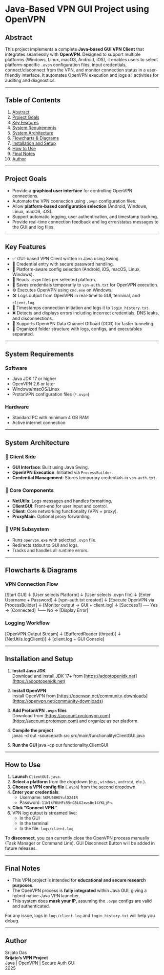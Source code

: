 # Java-Based VPN GUI Project using OpenVPN

## Abstract

This project implements a complete **Java-based GUI VPN Client** that integrates seamlessly with **OpenVPN**. Designed to support multiple platforms (Windows, Linux, macOS, Android, iOS), it enables users to select platform-specific `.ovpn` configuration files, input credentials, connect/disconnect from the VPN, and monitor connection status in a user-friendly interface. It automates OpenVPN execution and logs all activities for auditing and diagnostics.

---

## Table of Contents

1. [Abstract](#-abstract)
2. [Project Goals](#project-goals)
3. [Key Features](#key-features)
4. [System Requirements](#system-requirements)
5. [System Architecture](#system-architecture)
6. [Flowcharts & Diagrams](#flowcharts--diagrams)
7. [Installation and Setup](#installation-and-setup)
8. [How to Use](#how-to-use)
9. [Final Notes](#final-notes)
10. [Author](#author)

---

## Project Goals

- Provide a **graphical user interface** for controlling OpenVPN connections.
- Automate the VPN connection using `.ovpn` configuration files.
- Allow **platform-based configuration selection** (Android, Windows, Linux, macOS, iOS).
- Support automatic logging, user authentication, and timestamp tracking.
- Provide real-time connection feedback and log error/status messages to the GUI and log files.

---

## Key Features

- ✅ GUI-based VPN Client written in Java using Swing.
- 🔐 Credential entry with secure password handling.
- 🔄 Platform-aware config selection (Android, iOS, macOS, Linux, Windows).
- 📄 Reads `.ovpn` files per selected platform.
- 🧠 Saves credentials temporarily to `vpn-auth.txt` for OpenVPN execution.
- ⚙️ Executes OpenVPN using `cmd.exe` on Windows.
- 🛠 Logs output from OpenVPN in real-time to GUI, terminal, and `client.log`.
- 📆 Timestamps connection initiation and logs it to `login_history.txt`.
- ❌ Detects and displays errors including incorrect credentials, DNS leaks, and disconnections.
- 📡 Supports OpenVPN Data Channel Offload (DCO) for faster tunneling.
- 📁 Organized folder structure with logs, configs, and executables separated.

---

## System Requirements

### Software
- Java JDK 17 or higher
- OpenVPN 2.6 or later
- Windows/macOS/Linux
- ProtonVPN configuration files (`*.ovpn`)

### Hardware
- Standard PC with minimum 4 GB RAM
- Active internet connection

---

## System Architecture

### 🔹 Client Side
- **GUI Interface**: Built using Java Swing.
- **OpenVPN Execution**: Initiated via `ProcessBuilder`.
- **Credential Management**: Stores temporary credentials in `vpn-auth.txt`.

### 🔹 Core Components
- **NetUtils**: Logs messages and handles formatting.
- **ClientGUI**: Front-end for user input and control.
- **Client**: Core networking functionality (VPN + proxy).
- **ProxyMain**: Optional proxy forwarding.

### 🔹 VPN Subsystem
- Runs `openvpn.exe` with selected `.ovpn` file.
- Redirects stdout to GUI and logs.
- Tracks and handles all runtime errors.

---

## Flowcharts & Diagrams

### VPN Connection Flow

[Start GUI]
      ↓
[User selects Platform]
      ↓
[User selects .ovpn file]
      ↓
[Enter Username + Password]
      ↓
[vpn-auth.txt created]
      ↓
[Execute OpenVPN via ProcessBuilder]
      ↓
[Monitor output → GUI + client.log]
      ↓
[Success?] ── Yes → [Connected]
         └── No  → [Display Error]

### Logging Workflow

[OpenVPN Output Stream]
           ↓
[BufferedReader (thread)]
           ↓
[NetUtils.logClient()]
           ↓
[client.log + GUI Console]

---

## Installation and Setup

1. **Install Java JDK**  
   Download and install JDK 17+ from [https://adoptopenjdk.net](https://adoptopenjdk.net)

2. **Install OpenVPN**  
   Install OpenVPN from [https://openvpn.net/community-downloads](https://openvpn.net/community-downloads)

3. **Add ProtonVPN `.ovpn` files**  
   Download from [https://account.protonvpn.com](https://account.protonvpn.com) and organize as per platform.

4. **Compile the project**  
   javac -d out -sourcepath src src/main/functionality/ClientGUI.java

5. **Run the GUI**
   java -cp out functionality.ClientGUI

---

## How to Use

1. **Launch** `ClientGUI.java`.
2. **Select a platform** from the dropdown (e.g., `windows`, `android`, etc.).
3. **Choose a VPN config file** (`.ovpn`) from the second dropdown.
4. **Enter your credentials**:
   - Username: `5KMU58HDYulD24IR`
   - Password: `11W1kY0UHFi55nG5LG2xwsBe14YKLjPn.`
5. **Click “Connect VPN.”**
6. VPN log output is streamed live:
   - In the GUI
   - In the terminal
   - In the file: `logs/client.log`

To **disconnect**, you can currently close the OpenVPN process manually (Task Manager or Command Line). GUI Disconnect Button will be added in future releases.

---

## Final Notes

- This VPN project is intended for **educational and secure research purposes**.
- The OpenVPN process is **fully integrated** within Java GUI, giving a hybrid native-Java VPN launcher.
- This system does **mask your IP**, assuming the `.ovpn` configs are valid and authenticated.

For any issue, logs in `logs/client.log` and `login_history.txt` will help you debug.

---

## Author
   Srijato Das   
**Srijato’s VPN Project**  
Java | OpenVPN | Secure Auth GUI  
2025



